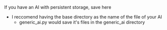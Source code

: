 If you have an AI with persistent storage, save here
* I reccomend having the base directory as the name of the file of your AI
    * generic_ai.py would save it's files in the generic_ai directory